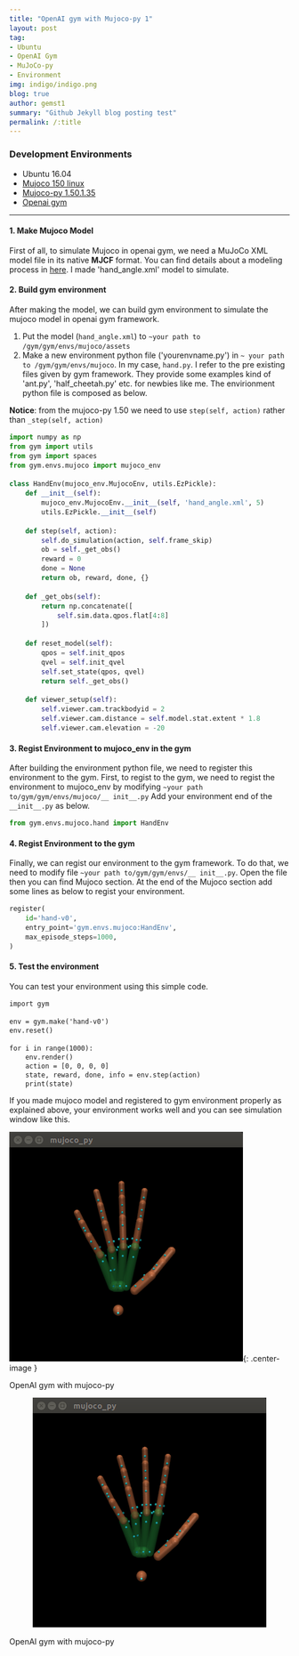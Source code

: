 ```yaml
---
title: "OpenAI gym with Mujoco-py 1"
layout: post
tag:
- Ubuntu
- OpenAI Gym
- MuJoCo-py
- Environment
img: indigo/indigo.png
blog: true
author: gemst1
summary: "Github Jekyll blog posting test"
permalink: /:title
---
```


### Development Environments
- Ubuntu 16.04
- [Mujoco 150 linux](https://mujoco.org)
- [Mujoco-py 1.50.1.35](https://github.com/openai/mujoco-py)
- [Openai gym](https://github.com/openai/gym)

---

#### 1. Make Mujoco Model
First of all, to simulate Mujoco in openai gym, we need a MuJoCo XML model file in its native **MJCF** format. You can find details about a modeling process in [here](http://www.mujoco.org/book/modeling.html).
I made 'hand_angle.xml' model to simulate.

#### 2. Build gym environment
After making the model, we can build gym environment to simulate the mujoco model in openai gym framework.
1. Put the model (`hand_angle.xml`) to `~your path to /gym/gym/envs/mujoco/assets`
2. Make a new environment python file ('yourenvname.py') in `~ your path to /gym/gym/envs/mujoco`. In my case, `hand.py`.
I refer to the pre existing files given by gym framework. They provide some examples kind of 'ant.py', 'half_cheetah.py' etc. for newbies like me.
The envirionment python file is composed as below.

**Notice**: from the mujoco-py 1.50 we need to use `step(self, action)` rather than `_step(self, action)`

```python
import numpy as np
from gym import utils
from gym import spaces
from gym.envs.mujoco import mujoco_env

class HandEnv(mujoco_env.MujocoEnv, utils.EzPickle):
    def __init__(self):
        mujoco_env.MujocoEnv.__init__(self, 'hand_angle.xml', 5)
        utils.EzPickle.__init__(self)

    def step(self, action):
        self.do_simulation(action, self.frame_skip)
        ob = self._get_obs()
        reward = 0
        done = None
        return ob, reward, done, {}

    def _get_obs(self):
        return np.concatenate([
            self.sim.data.qpos.flat[4:8]
        ])

    def reset_model(self):
        qpos = self.init_qpos
        qvel = self.init_qvel
        self.set_state(qpos, qvel)
        return self._get_obs()

    def viewer_setup(self):
        self.viewer.cam.trackbodyid = 2
        self.viewer.cam.distance = self.model.stat.extent * 1.8
        self.viewer.cam.elevation = -20
```

#### 3. Regist Environment to mujoco_env in the gym
After building the environment python file, we need to register this environment to the gym. First, to regist to the gym, we need to regist the environment to mujoco_env by modifying `~your path to/gym/gym/envs/mujoco/__ init__.py`
Add your environment end of the `__init__.py` as below.

```python
from gym.envs.mujoco.hand import HandEnv
```

#### 4. Regist Environment to the gym
Finally, we can regist our environment to the gym framework. To do that, we need to modify file `~your path to/gym/gym/envs/__ init__.py`. Open the file then you can find Mujoco section. At the end of the Mujoco section add some lines as below to regist your environment.

```python
register(
    id='hand-v0',
    entry_point='gym.envs.mujoco:HandEnv',
    max_episode_steps=1000,
)
```

#### 5. Test the environment
You can test your environment using this simple code.

```python3
import gym

env = gym.make('hand-v0')
env.reset()

for i in range(1000):
    env.render()
    action = [0, 0, 0, 0]
    state, reward, done, info = env.step(action)
    print(state)
```

If you made mujoco model and registered to gym environment properly as explained above, your environment works well and you can see simulation window like this.

![pic1](https://github.com/gemst1/gemst1.github.io/blob/master/assets/images/openai-gym-mujoco-py.png?raw=true){: .center-image }
<figcaption class="caption">OpenAI gym with mujoco-py</figcaption>

<p align="center">
    <img src="https://github.com/gemst1/gemst1.github.io/blob/master/assets/images/openai-gym-mujoco-py.png?raw=true" alt="OpenAI gym with mujoco-py"/>
    <figcaption class="caption">OpenAI gym with mujoco-py</figcaption>
</p>

